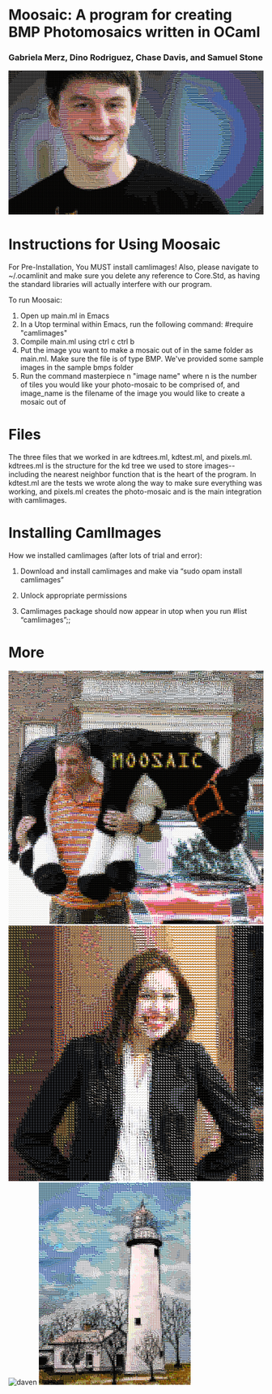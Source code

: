 # Moosaic: A program for creating BMP Photomosaics written in OCaml 
### Gabriela Merz, Dino Rodriguez, Chase Davis, and Samuel Stone 
![rob](mosaics/outoutrob.bmp)

# Instructions for Using Moosaic 
For Pre-Installation, You MUST install camlimages! Also, please navigate to ~/.ocamlinit and make sure you delete any reference to Core.Std, as having the standard libraries will actually interfere with our program.

To run Moosaic: 

1. Open up main.ml in Emacs
2. In a Utop terminal within Emacs, run the following command: #require "camlimages"
3. Compile main.ml using ctrl c ctrl b
4. Put the image you want to make a mosaic out of in the same folder as main.ml. Make sure the file is of type BMP. We've provided some sample images in the sample bmps folder
5. Run the command masterpiece n "image name" where n is the number of tiles you would like your photo-mosaic to be comprised of, and image_name is the filename of the image you would like to create a mosaic out of 


# Files

The three files that we worked in are kdtrees.ml, kdtest.ml, and pixels.ml. kdtrees.ml is the structure for the kd tree we used to store images--including the nearest neighbor function that is the heart of the program. In kdtest.ml are the tests we wrote along the way to make sure everything was working, and pixels.ml creates the photo-mosaic and is the main integration with camlimages. 

# Installing CamlImages 
How we installed camlimages (after lots of trial and error): 

1. Download and install camlimages and make via “sudo opam install camlimages”

2. Unlock appropriate permissions

3. Camlimages package should now appear in utop when you run #list “camlimages”;;

# More 
![greg](mosaics/outoutgregmoosaic.bmp)
![allison](mosaics/outoutallison.bmp)
![daven](mosaics/outoutdavdaddyy.bmp)
![lighthouse](mosaics/outoutl.bmp)

